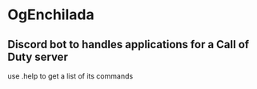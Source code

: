 # OgEnchilada

## Discord bot to handles applications for a Call of Duty server

use .help to get a list of its commands
